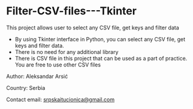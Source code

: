# Filter-CSV-files---Tkinter
This project allows user to select any CSV file, get keys and filter data 

- By using Tkinter interface in Python, you can select any CSV file, get keys and filter data. 
- There is no need for any additional library
- There is CSV file in this project that can be used as a part of practice. You are free to use other CSV files


Author: Aleksandar Arsić

Country: Serbia

Contact email: srpskaitucionica@gmail.com
